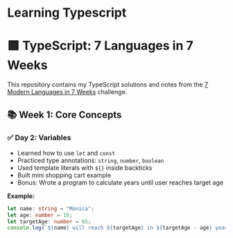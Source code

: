 # Learning Typescript

# 🟦 TypeScript: 7 Languages in 7 Weeks

This repository contains my TypeScript solutions and notes from the [7 Modern Languages in 7 Weeks](#) challenge.

## 📚 Week 1: Core Concepts

### ✅ Day 2: Variables
- Learned how to use `let` and `const`
- Practiced type annotations: `string`, `number`, `boolean`
- Used template literals with `${}` inside backticks
- Built mini shopping cart example
- Bonus: Wrote a program to calculate years until user reaches target age

**Example:**
```ts
let name: string = "Monica";
let age: number = 16;
let targetAge: number = 65;
console.log(`${name} will reach ${targetAge} in ${targetAge - age} years.`);

